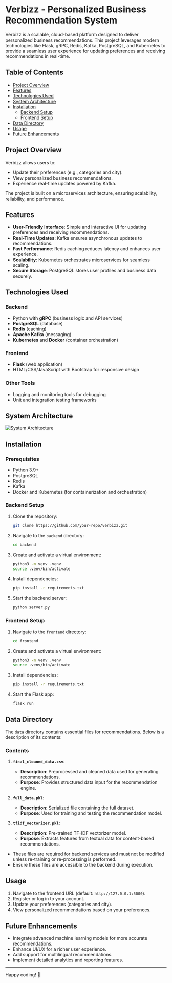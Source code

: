 # Verbizz - Personalized Business Recommendation System

Verbizz is a scalable, cloud-based platform designed to deliver personalized business recommendations. This project leverages modern technologies like Flask, gRPC, Redis, Kafka, PostgreSQL, and Kubernetes to provide a seamless user experience for updating preferences and receiving recommendations in real-time.

## Table of Contents
- [Project Overview](#project-overview)
- [Features](#features)
- [Technologies Used](#technologies-used)
- [System Architecture](#system-architecture)
- [Installation](#installation)
  - [Backend Setup](#backend-setup)
  - [Frontend Setup](#frontend-setup)
- [Data Directory](#data-directory)
- [Usage](#usage)
- [Future Enhancements](#future-enhancements)

## Project Overview
Verbizz allows users to:
- Update their preferences (e.g., categories and city).
- View personalized business recommendations.
- Experience real-time updates powered by Kafka.

The project is built on a microservices architecture, ensuring scalability, reliability, and performance.

## Features
- **User-Friendly Interface**: Simple and interactive UI for updating preferences and receiving recommendations.
- **Real-Time Updates**: Kafka ensures asynchronous updates to recommendations.
- **Fast Performance**: Redis caching reduces latency and enhances user experience.
- **Scalability**: Kubernetes orchestrates microservices for seamless scaling.
- **Secure Storage**: PostgreSQL stores user profiles and business data securely.

## Technologies Used
### Backend
- Python with **gRPC** (business logic and API services)
- **PostgreSQL** (database)
- **Redis** (caching)
- **Apache Kafka** (messaging)
- **Kubernetes** and **Docker** (container orchestration)

### Frontend
- **Flask** (web application)
- HTML/CSS/JavaScript with Bootstrap for responsive design

### Other Tools
- Logging and monitoring tools for debugging
- Unit and integration testing frameworks

## System Architecture
![System Architecture](docs/architecture-diagram.png)

## Installation

### Prerequisites
- Python 3.9+
- PostgreSQL
- Redis
- Kafka
- Docker and Kubernetes (for containerization and orchestration)

### Backend Setup
1. Clone the repository:
   ```bash
   git clone https://github.com/your-repo/verbizz.git
   
2. Navigate to the `backend` directory:
    ```bash
    cd backend
    ```
3. Create and activate a virtual environment:
    ```bash
    python3 -m venv .venv
    source .venv/bin/activate
    ```
4. Install dependencies:
    ```bash
    pip install -r requirements.txt
    ```
5. Start the backend server:
    ```bash
    python server.py
    ```

### Frontend Setup
1. Navigate to the `frontend` directory:
    ```bash
    cd frontend
    ```
2. Create and activate a virtual environment:
    ```bash
    python3 -m venv .venv
    source .venv/bin/activate
    ```
3. Install dependencies:
    ```bash
    pip install -r requirements.txt
    ```
4. Start the Flask app:
    ```bash
    flask run
    ```
## Data Directory

The `data` directory contains essential files for recommendations. Below is a description of its contents:

### Contents
1. **`final_cleaned_data.csv`**:
   - **Description**: Preprocessed and cleaned data used for generating recommendations.
   - **Purpose**: Provides structured data input for the recommendation engine.

2. **`full_data.pkl`**:
   - **Description**: Serialized file containing the full dataset.
   - **Purpose**: Used for training and testing the recommendation model.

3. **`tfidf_vectorizer.pkl`**:
   - **Description**: Pre-trained TF-IDF vectorizer model.
   - **Purpose**: Extracts features from textual data for content-based recommendations.
  
- These files are required for backend services and must not be modified unless re-training or re-processing is performed.
- Ensure these files are accessible to the backend during execution.

## Usage
1. Navigate to the frontend URL (default: `http://127.0.0.1:5000`).
2. Register or log in to your account.
3. Update your preferences (categories and city).
4. View personalized recommendations based on your preferences.

## Future Enhancements
- Integrate advanced machine learning models for more accurate recommendations.
- Enhance UI/UX for a richer user experience.
- Add support for multilingual recommendations.
- Implement detailed analytics and reporting features.
  
---

Happy coding! 🎉
